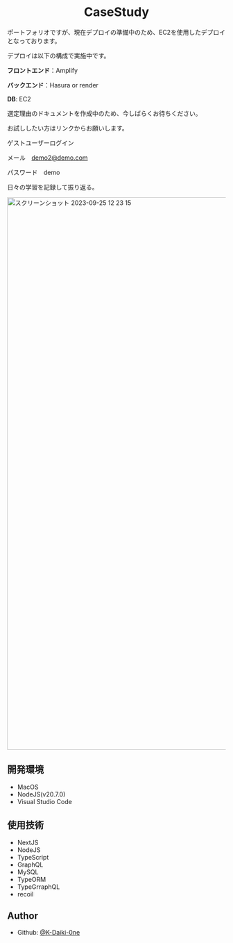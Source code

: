 <h1 align="center">CaseStudy</h1>

ポートフォリオですが、現在デプロイの準備中のため、EC2を使用したデプロイとなっております。

デプロイは以下の構成で実施中です。

**フロントエンド**：Amplify

**バックエンド**：Hasura or render

**DB**: EC2

選定理由のドキュメントを作成中のため、今しばらくお待ちください。

お試ししたい方はリンクからお願いします。

ゲストユーザーログイン

メール　demo2@demo.com

パスワード　demo

日々の学習を記録して振り返る。

<img width="1273" alt="スクリーンショット 2023-09-25 12 23 15" src="https://github.com/K-Daiki-0ne/CS-CaseStudy/assets/51228144/7006f0fb-f91e-46d6-9a8b-c5cf107a2407">

## 開発環境
- MacOS
- NodeJS(v20.7.0)
- Visual Studio Code

## 使用技術
- NextJS
- NodeJS
- TypeScript
- GraphQL
- MySQL
- TypeORM
- TypeGrraphQL
- recoil

## Author
* Github: [@K-Daiki-0ne](https://github.com/K-Daiki-0ne)
